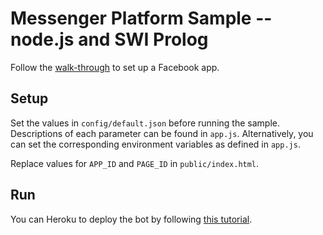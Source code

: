 # Messenger Platform Sample -- node.js and SWI Prolog

Follow the [walk-through](https://developers.facebook.com/docs/messenger-platform/quickstart) to set up a Facebook app.

## Setup

Set the values in `config/default.json` before running the sample. Descriptions of each parameter can be found in `app.js`. Alternatively, you can set the corresponding environment variables as defined in `app.js`.

Replace values for `APP_ID` and `PAGE_ID` in `public/index.html`.

## Run

You can Heroku to deploy the bot by following [this tutorial](https://devcenter.heroku.com/articles/getting-started-with-nodejs#introduction).
